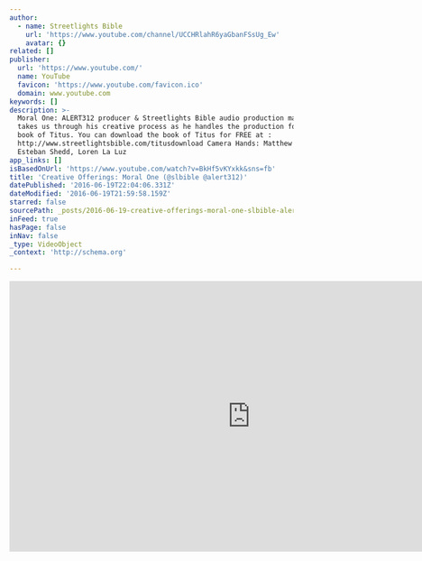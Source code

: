 ```yaml
---
author:
  - name: Streetlights Bible
    url: 'https://www.youtube.com/channel/UCCHRlahR6yaGbanFSsUg_Ew'
    avatar: {}
related: []
publisher:
  url: 'https://www.youtube.com/'
  name: YouTube
  favicon: 'https://www.youtube.com/favicon.ico'
  domain: www.youtube.com
keywords: []
description: >-
  Moral One: ALERT312 producer & Streetlights Bible audio production manager
  takes us through his creative process as he handles the production for the
  book of Titus. You can download the book of Titus for FREE at :
  http://www.streetlightsbible.com/titusdownload Camera Hands: Matthew Bowie,
  Esteban Shedd, Loren La Luz
app_links: []
isBasedOnUrl: 'https://www.youtube.com/watch?v=BkHf5vKYxkk&sns=fb'
title: 'Creative Offerings: Moral One (@slbible @alert312)'
datePublished: '2016-06-19T22:04:06.331Z'
dateModified: '2016-06-19T21:59:58.159Z'
starred: false
sourcePath: _posts/2016-06-19-creative-offerings-moral-one-slbible-alert312.md
inFeed: true
hasPage: false
inNav: false
_type: VideoObject
_context: 'http://schema.org'

---
```

<iframe src="https://cdn.embedly.com/widgets/media.html?src=https%3A%2F%2Fwww.youtube.com%2Fembed%2FBkHf5vKYxkk%3Ffeature%3Doembed&amp;url=http%3A%2F%2Fwww.youtube.com%2Fwatch%3Fv%3DBkHf5vKYxkk&amp;image=https%3A%2F%2Fi.ytimg.com%2Fvi%2FBkHf5vKYxkk%2Fhqdefault.jpg&amp;key=b7d04c9b404c499eba89ee7072e1c4f7&amp;type=text%2Fhtml&amp;schema=youtube" width="854" height="480" scrolling="no" frameborder="0" allowfullscreen="" style=""></iframe>